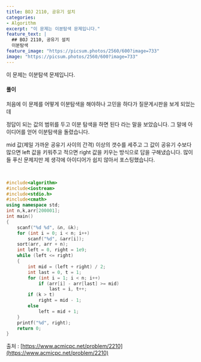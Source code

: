 ```yaml
---
title: BOJ 2110, 공유기 설치
categories:
- Algorithm
excerpt: "이 문제는 이분탐색 문제입니다."
feature_text: |
  ## BOJ 2110, 공유기 설치
  이분탐색
feature_image: "https://picsum.photos/2560/600?image=733"
image: "https://picsum.photos/2560/600?image=733"
---
```


이 문제는 이분탐색 문제입니다.

<h4>풀이</h4> 
처음에 이 문제를 어떻게 이분탐색을 해야하나 고민을 하다가 질문게시판을 보게 되었는데 

정답이 되는 값의 범위를 두고 이분 탐색을 하면 된다 라는 말을 보았습니다. 그 말에 아이디어를 얻어 이분탐색을 돌렸습니다.

mid 값(제일 가까운 공유기 사이의 간격) 이상의 갯수를 세주고 그 값이 공유기 수보다 많으면 left 값을 키워주고 적으면 right 값을 키우는 방식으로 답을 구해냈습니다. 많이들 푸신 문제지만 제 생각에 아이디어가 쉽지 않아서 포스팅했습니다.

​
```c++
#include<algorithm>
#include<iostream>
#include<stdio.h>
#include<cmath>
using namespace std;
int n,k,arr[200001];
int main()
{
	scanf("%d %d", &n, &k);
	for (int i = 0; i < n; i++)
		scanf("%d", &arr[i]);
	sort(arr, arr + n);
	int left = 0, right = 1e9;
	while (left <= right)
	{
		int mid = (left + right) / 2;
		int last = 0, t = 1;
		for (int i = 1; i < n; i++)
			if (arr[i] - arr[last] >= mid)
				last = i, t++;
		if (k > t)
			right = mid - 1;
		else
			left = mid + 1;
	}
	printf("%d", right);
	return 0;
}
```

출처 : [https://www.acmicpc.net/problem/2210](https://www.acmicpc.net/problem/2210)